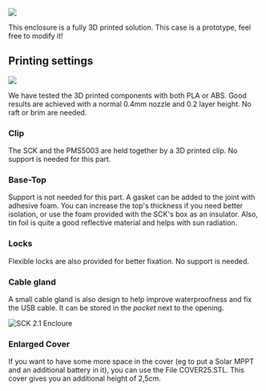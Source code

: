 ![](https://raw.githubusercontent.com/fablabbcn/smartcitizen-enclosures/master/SmartCitizen%20Outdoor%20Cases%20V2.0-2.1/3D%20Printed%20Prototype/case_render.png)

This enclosure is a fully 3D printed solution. This case is a prototype, feel free to modify it!

## Printing settings

![](https://raw.githubusercontent.com/fablabbcn/smartcitizen-enclosures/master/SmartCitizen%20Outdoor%20Cases%20V2.0-2.1/3D%20Printed%20Prototype/printing_base.png)

We have tested the 3D printed components with both PLA or ABS. Good results are achieved with a normal 0.4mm nozzle and 0.2 layer height. No raft or brim are needed.

### Clip

The SCK and the PMS5003 are held together by a 3D printed clip. No support is needed for this part. 

### Base-Top

Support is not needed for this part. A gasket can be added to the joint with adhesive foam. You can increase the top's thickness if you need better isolation, or use the foam provided with the SCK's box as an insulator. Also, tin foil is quite a good reflective material and helps with sun radiation.

### Locks

Flexible locks are also provided for better fixation. No support is needed. 

### Cable gland

A small cable gland is also design to help improve waterproofness and fix the USB cable. It can be stored in the _pocket_ next to the opening.

<img src="https://live.staticflickr.com/65535/48080247068_3acf857e7b_h.jpg" alt="SCK 2.1 Encloure">

### Enlarged Cover

If you want to have some more space in the cover (eg to put a Solar MPPT and an additional battery in it), you can use the File COVER25.STL. This cover gives you an additional height of 2,5cm.

